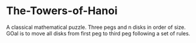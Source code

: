 # The-Towers-of-Hanoi
A classical mathematical puzzle. Three pegs and n disks in order of size. GOal is to move all disks from first peg to third peg following a set of rules. 

